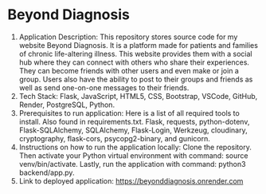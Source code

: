 # Beyond Diagnosis
1. Application Description:
   This repository stores source code for my website Beyond Diagnosis. It is a platform made for patients and families of chronic life-altering illness. This website provides them with a social hub where they can connect with others who share their experiences. They can become friends with other users and even make or join a group. Users also have the ability to post to their groups and friends as well as send one-on-one messages to their friends.
2. Tech Stack:
   Flask, JavaScript, HTML5, CSS, Bootstrap, VSCode, GitHub, Render, PostgreSQL, Python.
3. Prerequisites to run application:
   Here is a list of all required tools to install. Also found in requirements.txt. Flask, requests, python-dotenv, Flask-SQLAlchemy, SQLAlchemy, Flask-Login, Werkzeug, cloudinary, cryptography, flask-cors, psycopg2-binary, and gunicorn.
5. Instructions on how to run the application locally:
   Clone the repository. Then activate your Python virtual environment with command: source venv/bin/activate. Lastly, run the application with command: python3 backend/app.py.
6. Link to deployed application: https://beyonddiagnosis.onrender.com
